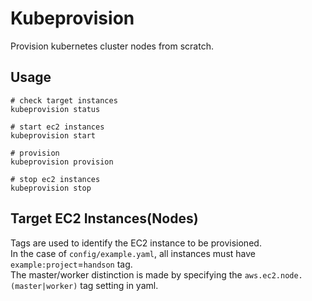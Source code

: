 # Kubeprovision

Provision kubernetes cluster nodes from scratch.

## Usage

```shell
# check target instances
kubeprovision status

# start ec2 instances
kubeprovision start

# provision
kubeprovision provision

# stop ec2 instances
kubeprovision stop
```

## Target EC2 Instances(Nodes)

Tags are used to identify the EC2 instance to be provisioned.  
In the case of `config/example.yaml`, all instances must have `example:project`=`handson` tag.  
The master/worker distinction is made by specifying the `aws.ec2.node.(master|worker)` tag setting in yaml.
